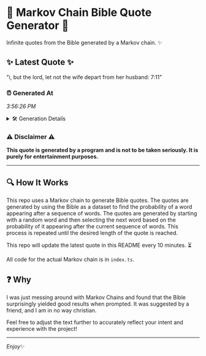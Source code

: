 # 📖 Markov Chain Bible Quote Generator 📖

Infinite quotes from the Bible generated by a Markov chain. ✨

## ✨ Latest Quote ✨
"i, but the lord, let not the wife depart from her husband: 7:11"

### ⏰ Generated At
*3:56:26 PM*

<details>
    <summary>🛠️ Generation Details</summary>
    <p>
        <strong>🌱 Seed:</strong> i,<br>
        <strong>🔄 Iterations:</strong> 12<br>
        <strong>📜 Context History:</strong><br>[ i, ]: but<br>[ i,, but ]: the<br>[ i,, but, the ]: lord,<br>[ i,, but, the, lord, ]: let<br>[ i,, but, the, lord,, let ]: not<br>[ i,, but, the, lord,, let, not ]: the<br>[ but, the, lord,, let, not, the ]: wife<br>[ the, lord,, let, not, the, wife ]: depart<br>[ lord,, let, not, the, wife, depart ]: from<br>[ let, not, the, wife, depart, from ]: her<br>[ not, the, wife, depart, from, her ]: husband:<br>[ the, wife, depart, from, her, husband: ]: 7:11<br>
    </p>
</details>

### ⚠️ Disclaimer ⚠️
**This quote is generated by a program and is not to be taken seriously. It is purely for entertainment purposes.**

---

## 🔍 How It Works

This repo uses a Markov chain to generate Bible quotes. The quotes are generated by using the Bible as a dataset to find the probability of a word appearing after a sequence of words. The quotes are generated by starting with a random word and then selecting the next word based on the probability of it appearing after the current sequence of words. This process is repeated until the desired length of the quote is reached.

This repo will update the latest quote in this README every 10 minutes. ⏳

All code for the actual Markov chain is in `index.ts`.

## ❓ Why

I was just messing around with Markov Chains and found that the Bible surprisingly yielded good results when prompted. 
It was suggested by a friend, and I am in no way christian.

Feel free to adjust the text further to accurately reflect your intent and experience with the project!

---

*Enjoy*✨
